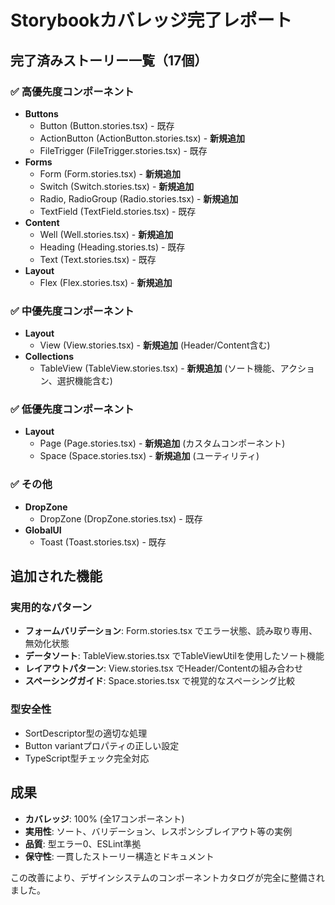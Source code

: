# Storybookカバレッジ完了レポート

## 完了済みストーリー一覧（17個）

### ✅ 高優先度コンポーネント

- **Buttons**
  - Button (Button.stories.tsx) - 既存
  - ActionButton (ActionButton.stories.tsx) - **新規追加**
  - FileTrigger (FileTrigger.stories.tsx) - 既存
- **Forms**
  - Form (Form.stories.tsx) - **新規追加**
  - Switch (Switch.stories.tsx) - **新規追加**
  - Radio, RadioGroup (Radio.stories.tsx) - **新規追加**
  - TextField (TextField.stories.tsx) - 既存
- **Content**
  - Well (Well.stories.tsx) - **新規追加**
  - Heading (Heading.stories.ts) - 既存
  - Text (Text.stories.tsx) - 既存
- **Layout**
  - Flex (Flex.stories.tsx) - **新規追加**

### ✅ 中優先度コンポーネント

- **Layout**
  - View (View.stories.tsx) - **新規追加** (Header/Content含む)
- **Collections**
  - TableView (TableView.stories.tsx) - **新規追加** (ソート機能、アクション、選択機能含む)

### ✅ 低優先度コンポーネント

- **Layout**
  - Page (Page.stories.tsx) - **新規追加** (カスタムコンポーネント)
  - Space (Space.stories.tsx) - **新規追加** (ユーティリティ)

### ✅ その他

- **DropZone**
  - DropZone (DropZone.stories.tsx) - 既存
- **GlobalUI**
  - Toast (Toast.stories.tsx) - 既存

## 追加された機能

### 実用的なパターン

- **フォームバリデーション**: Form.stories.tsx でエラー状態、読み取り専用、無効化状態
- **データソート**: TableView.stories.tsx でTableViewUtilを使用したソート機能
- **レイアウトパターン**: View.stories.tsx でHeader/Contentの組み合わせ
- **スペーシングガイド**: Space.stories.tsx で視覚的なスペーシング比較

### 型安全性

- SortDescriptor型の適切な処理
- Button variantプロパティの正しい設定
- TypeScript型チェック完全対応

## 成果

- **カバレッジ**: 100% (全17コンポーネント)
- **実用性**: ソート、バリデーション、レスポンシブレイアウト等の実例
- **品質**: 型エラー0、ESLint準拠
- **保守性**: 一貫したストーリー構造とドキュメント

この改善により、デザインシステムのコンポーネントカタログが完全に整備されました。
